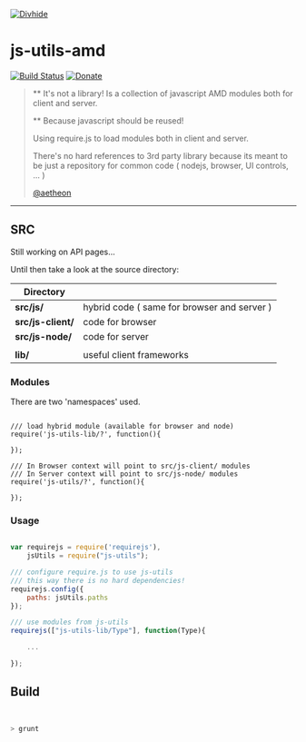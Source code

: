 [![Divhide](http://site.divhide.com/assets/img/github_powered_by.jpg)](http://site.divhide.com/) 

# js-utils-amd

[![Build Status](https://travis-ci.org/aetheon/js-utils.png?branch=master)](https://travis-ci.org/aetheon/js-utils) [![Donate](https://www.paypalobjects.com/en_US/i/btn/btn_donate_LG.gif)](https://www.paypal.com/cgi-bin/webscr?cmd=_donations&business=NYVPSL7GBYD6A&lc=US&item_name=Oscar%20Brito&currency_code=EUR&bn=PP%2dDonationsBF%3abtn_donateCC_LG%2egif%3aNonHosted)

> ** It's not a library! Is a collection of javascript AMD modules both for client and server.
>
> ** Because javascript should be reused!
>
> Using require.js to load modules both in client and server.
>
> There's no hard references to 3rd party library because its meant to be just a repository for common 
> code ( nodejs, browser, UI controls, ... )
>
> [@aetheon](http://twitter.com/aetheon)
>


---

## SRC

Still working on API pages...

Until then take a look at the source directory:

| Directory             |               |
| --------------------- | ------------- |
| **src/js/**           | hybrid code ( same for browser and server )  |
| **src/js-client/**    | code for browser   |
| **src/js-node/**      | code for server |
|                       |                 |
| **lib/**              | useful client frameworks  |


### Modules

There are two 'namespaces' used.

```

/// load hybrid module (available for browser and node)
require('js-utils-lib/?', function(){
    
});

/// In Browser context will point to src/js-client/ modules
/// In Server context will point to src/js-node/ modules
require('js-utils/?', function(){
    
});

```  


### Usage

``` javascript

var requirejs = require('requirejs'),
    jsUtils = require("js-utils");

/// configure require.js to use js-utils
/// this way there is no hard dependencies!
requirejs.config({
    paths: jsUtils.paths
});

/// use modules from js-utils 
requirejs(["js-utils-lib/Type"], function(Type){

    ...

});

```


## Build


 ``` bash


 > grunt

 ```




